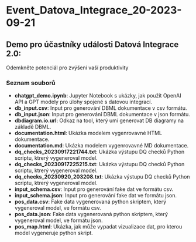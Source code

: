 # Event_Datova_Integrace_20-2023-09-21
## Demo pro účastníky události Datová Integrace 2.0: <br />
Odemkněte potenciál pro zvýšení vaší produktivity

### Seznam souborů
- **chatgpt_demo.ipynb**: Jupyter Notebook s ukázky, jak použít OpenAI API a GPT modely pro úlohy spojené s datovou integrací.
- **db_input.csv**: Input pro generování DBML dokumentace v csv formátu.
- **db_input.json**: Input pro generování DBML dokumentace v json formátu.
- **dbdiagram.io.url**: Odkaz na tool, který umí generovat DB diagramy na základě DBML.
- **documentation.html**: Ukázka modelem vygenrovavné HTML dokumentace.
- **documentation.md**: Ukázka modelem vygenrovavné MD dokumentace.
- **dq_checks_20230917221744.txt**: Ukázka výstupu DQ checků Python scriptu, ktrerý vygeneroval model.
- **dq_checks_20230917225215.txt**: Ukázka výstupu DQ checků Python scriptu, ktrerý vygeneroval model.
- **dq_checks_20230920_203208.txt**: Ukázka výstupu DQ checků Python scriptu, ktrerý vygeneroval model.
- **input_schema.csv**: Input pro generování fake dat ve formátu csv.
- **input_schema.json**: Input pro generování fake dat ve formátu json.
- **pos_data.csv**: Fake data vygenerovaná python skriptem, který vygeneroval model, ve formátu csv.
- **pos_data.json**: Fake data vygenerovaná python skriptem, který vygeneroval model, ve formátu json.
- **pos_map.html**: Ukázka, jak může vypadat vizualizace dat, pro kterou model vygeneruje python skript.
